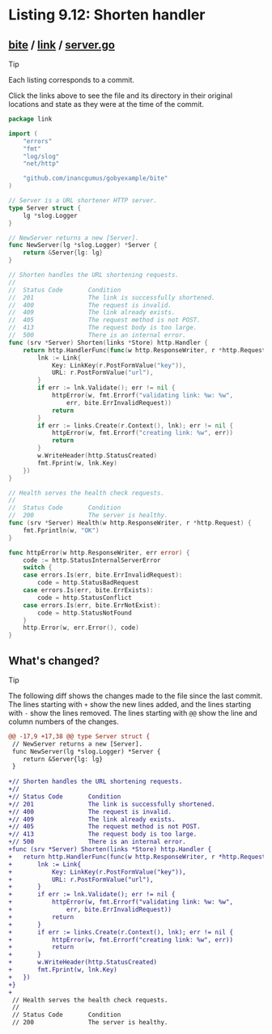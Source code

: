# Listing 9.12: Shorten handler

## [bite](https://github.com/inancgumus/gobyexample/blob/67b6d06d143571e8e522e9c2d317e9cba397a0ba/bite) / [link](https://github.com/inancgumus/gobyexample/blob/67b6d06d143571e8e522e9c2d317e9cba397a0ba/bite/link) / [server.go](https://github.com/inancgumus/gobyexample/blob/67b6d06d143571e8e522e9c2d317e9cba397a0ba/bite/link/server.go)

> [!TIP]
> Each listing corresponds to a commit.
>
> Click the links above to see the file and its directory in their original locations and state as they were at the time of the commit.

```go
package link

import (
	"errors"
	"fmt"
	"log/slog"
	"net/http"

	"github.com/inancgumus/gobyexample/bite"
)

// Server is a URL shortener HTTP server.
type Server struct {
	lg *slog.Logger
}

// NewServer returns a new [Server].
func NewServer(lg *slog.Logger) *Server {
	return &Server{lg: lg}
}

// Shorten handles the URL shortening requests.
//
//	Status Code       Condition
//	201               The link is successfully shortened.
//	400               The request is invalid.
//	409               The link already exists.
//	405               The request method is not POST.
//	413               The request body is too large.
//	500               There is an internal error.
func (srv *Server) Shorten(links *Store) http.Handler {
	return http.HandlerFunc(func(w http.ResponseWriter, r *http.Request) {
		lnk := Link{
			Key: LinkKey(r.PostFormValue("key")),
			URL: r.PostFormValue("url"),
		}
		if err := lnk.Validate(); err != nil {
			httpError(w, fmt.Errorf("validating link: %w: %w",
				err, bite.ErrInvalidRequest))
			return
		}
		if err := links.Create(r.Context(), lnk); err != nil {
			httpError(w, fmt.Errorf("creating link: %w", err))
			return
		}
		w.WriteHeader(http.StatusCreated)
		fmt.Fprint(w, lnk.Key)
	})
}

// Health serves the health check requests.
//
//	Status Code       Condition
//	200               The server is healthy.
func (srv *Server) Health(w http.ResponseWriter, r *http.Request) {
	fmt.Fprintln(w, "OK")
}

func httpError(w http.ResponseWriter, err error) {
	code := http.StatusInternalServerError
	switch {
	case errors.Is(err, bite.ErrInvalidRequest):
		code = http.StatusBadRequest
	case errors.Is(err, bite.ErrExists):
		code = http.StatusConflict
	case errors.Is(err, bite.ErrNotExist):
		code = http.StatusNotFound
	}
	http.Error(w, err.Error(), code)
}
```

## What's changed?

> [!TIP]
> The following diff shows the changes made to the file since the last commit.
> The lines starting with `+` show the new lines added, and the lines starting with `-` show the lines removed.
> The lines starting with `@@` show the line and column numbers of the changes.

```diff
@@ -17,9 +17,38 @@ type Server struct {
 // NewServer returns a new [Server].
 func NewServer(lg *slog.Logger) *Server {
 	return &Server{lg: lg}
 }
 
+// Shorten handles the URL shortening requests.
+//
+//	Status Code       Condition
+//	201               The link is successfully shortened.
+//	400               The request is invalid.
+//	409               The link already exists.
+//	405               The request method is not POST.
+//	413               The request body is too large.
+//	500               There is an internal error.
+func (srv *Server) Shorten(links *Store) http.Handler {
+	return http.HandlerFunc(func(w http.ResponseWriter, r *http.Request) {
+		lnk := Link{
+			Key: LinkKey(r.PostFormValue("key")),
+			URL: r.PostFormValue("url"),
+		}
+		if err := lnk.Validate(); err != nil {
+			httpError(w, fmt.Errorf("validating link: %w: %w",
+				err, bite.ErrInvalidRequest))
+			return
+		}
+		if err := links.Create(r.Context(), lnk); err != nil {
+			httpError(w, fmt.Errorf("creating link: %w", err))
+			return
+		}
+		w.WriteHeader(http.StatusCreated)
+		fmt.Fprint(w, lnk.Key)
+	})
+}
+
 // Health serves the health check requests.
 //
 //	Status Code       Condition
 //	200               The server is healthy.
```

